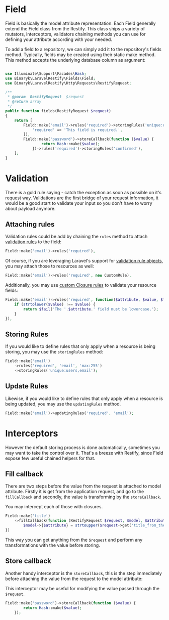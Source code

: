# Field

Field is basically the model attribute representation. Each Field generally extend the Field class from the Restify. 
This class ships a variety of mutators, interceptors, validators chaining methods you can use for defining your attribute
according with your needed.

To add a field to a repository, we can simply add it to the repository's fields method. 
Typically, fields may be created using their static make method. This method accepts the underlying database column as 
argument: 

```php

use Illuminate\Support\Facades\Hash;
use Binaryk\LaravelRestify\Fields\Field;
use Binaryk\LaravelRestify\Http\Requests\RestifyRequest;

/**
 * @param  RestifyRequest  $request
 * @return array
 */
public function fields(RestifyRequest $request)
{
    return [
        Field::make('email')->rules('required')->storingRules('unique:users')->messages([
            'required' => 'This field is required.',
        ]),
        Field::make('password')->storeCallback(function ($value) {
                return Hash::make($value);
            })->rules('required')->storingRules('confirmed'),
    ];
}
```

# Validation

There is a gold rule saying - catch the exception as soon as possible on it's request way. 
Validations are the first bridge of your request information, it would be a good start to validate 
your input so you don't have to worry about payload anymore.

## Attaching rules

Validation rules could be add by chaining the `rules` method to attach [validation rules](https://laravel.com/docs/validation#available-validation-rules)
to the field: 

```php
Field::make('email')->rules('required'),
```

Of course, if you are leveraging Laravel's support for [validation rule objects](https://laravel.com/docs/validation#using-rule-objects), 
you may attach those to resources as well:

```php
Field::make('email')->rules('required', new CustomRule),
```

Additionally, you may use [custom Closure rules](https://laravel.com/docs/validation#using-closures) 
to validate your resource fields:

```php
Field::make('email')->rules('required', function($attribute, $value, $fail) {
    if (strtolower($value) !== $value) {
        return $fail('The '.$attribute.' field must be lowercase.');
    }
}),
```

## Storing Rules 

If you would like to define rules that only apply when a resource is being storing, you may use the `storingRules` method:

```php
Field::make('email')
    ->rules('required', 'email', 'max:255')
    ->storingRules('unique:users,email');
```

## Update Rules

Likewise, if you would like to define rules that only apply when a resource is being updated, you may use the `updatingRules` method.

```php
Field::make('email')->updatingRules('required', 'email');
```


# Interceptors
However the default storing process is done automatically, sometimes you may want to take the control over it. 
That's a breeze with Restify, since Field expose few useful chained helpers for that.

## Fill callback

There are two steps before the value from the request is attached to model attribute. 
Firstly it is get from the application request, and go to the `fillCallback` and secondly, 
the value is transforming by the `storeCallback`. 

You may intercept each of those with closures.

```php
Field::make('title')
    ->fillCallback(function (RestifyRequest $request, $model, $attribute) {
        $model->{$attribute} = strtoupper($request->get('title_from_the_request'));
})
```

This way you can get anything from the `$request` and perform any transformations with the value before storing.


## Store callback

Another handy interceptor is the `storeCallback`, this is the step immediately before attaching the value from the request to the model attribute:

This interceptor may be useful for modifying the value passed through the `$request`.

```php
Field::make('password')->storeCallback(function ($value) {
        return Hash::make($value);
    });
```
